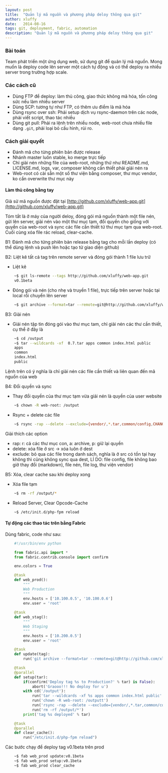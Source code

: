 ```yaml
---
layout: post
title:  "Quản lý mã nguồn và phương pháp deloy thông qua git"
author: xluffy
date:   2014-08-16
tags: git, deployment, fabric, automation
description: "Quản lý mã nguồn và phương pháp deloy thông qua git"
---
```


### Bài toán

Team phát triển một ứng dụng web, sử dụng git để quản lý mã nguồn. Mong muốn là deploy code lên server
một cách tự động và có thể deploy ra nhiều server trong trường hợp scale.

### Các cách cũ

- Dùng FTP để deploy: làm thủ công, giao thức không mã hóa, tốn công sức nếu làm nhiều server
- Dùng SCP: tương tự như FTP, có thêm ưu điểm là mã hóa
- Dùng rsync over ssh: Phải setup dịch vụ rsync-daemon trên các node, phải viết script, thao tác nhiều
- Dùng git pull: Phải ra lệnh trên nhiều node, web-root chưa nhiều file dạng `.git`, phải loại bỏ cấu hình, rủi ro.

### Cách giải quyết

- Đánh mã cho từng phiên bản được release
- Nhánh master luôn stable, ko merge trực tiếp
- Chỉ giải nén những file của web-root, những thứ như README.md, LICENSE.md, logs, var, composer không cần thiết phải giải nén ra
- Web-root có cài sẵn một số thư viện bằng composer, thư mục vendor, ko cần overwrite thư mục này

#### Làm thủ công bằng tay

Giả sử mã nguồn được đặt tại [http://github.com/xluffy/web-app.git](http://github.com/xluffy/web-app.git)

Tóm tắt là ở máy của người deloy, đóng gói mã nguồn thành một file nén, gửi lên server, giải nén vào một thư mục tạm,
đổi quyền cho giống với quyền của web-root và sync các file cần thiết từ thư mục tạm qua web-root. Cuối cùng xóa file rác
reload, clear-cache.

B1: Đánh mã cho từng phiên bản release bằng tag cho mỗi lần deploy (có thể dùng lệnh và push lên hoặc tạo từ giao diện github)

B2: Liệt kê tất cả tag trên remote server và đóng gói thành 1 file lưu trữ

- Liệt kê

```bash
	~$ git ls-remote --tags http://github.com/xluffy/web-app.git
	v0.1beta
```

- Đóng gói và nén (cho nhẹ và truyền 1 file), trực tiếp trên server hoặc tại local rồi chuyển lên server

```bash
	~$ git archive --format=tar --remote=git@http://github.com/xluffy/web-app.git v0.1beta> /output/v0.1beta.tar
```

B3: Giải nén

- Giải nén tập tin đóng gói vào thư mục tam, chỉ giải nén các thư cần thiết, cụ thể ở đây là

```bash
	~$ cd /output
	~$ tar --wildcards -xf  0.7.tar apps common index.html public
	apps 
	common 
	index.html 
	public
```

Lệnh trên có ý nghĩa là chỉ giải nén các file cần thiết và liên quan đến mã nguồn của web

B4: Đổi quyền và sync

- Thay đổi quyền của thư mục tạm vừa giải nén là quyền của user website

```bash
	~$ chown -R web-root: /output
```

- Rsync + delete các file

```bash
	~$ rsync -rap --delete --exclude={vendor/,*.tar,common/config,CHANGE.md,composer.*,logs,README.md} /output/ /var/www/web-root
```

Giải thích các option

- rap: r: cả các thư mục con, a: archive, p: giữ lại quyền
- delete: xóa file ở src → xóa luôn ở dest
- exclude: bỏ qua các file trong danh sách, nghĩa là ở src có tồn tại hay không thì cũng không sync qua dest, 
LÍ DO: file config, file không bao giờ thay đổi (markdown), file nén, file log, thư viện vendor)

B5: Xóa, clear cache sau khi deploy xong

- Xóa file tạm

```bash
	~$ rm -rf /output/*
```

- Reload Server, Clear Opcode-Cache

```
	~$ /etc/init.d/php-fpm reload
```

#### Tự động các thao tác trên bằng Fabric

Dùng fabric, code như sau:


```python
	#!/usr/bin/env python

	from fabric.api import *
	from fabric.contrib.console import confirm

	env.colors = True

	@task
	def web_prod():
		"""
		Web Production
		"""
		env.hosts = ['10.100.0.5', '10.100.0.6']
		env.user = 'root'
	 
	@task 
	def web_stag():
		"""
		Web Staging 
		"""
		env.hosts = ['10.200.0.5']
		env.user = 'root'

	@task
	def update(tag):
		run('git archive --format=tar --remote=git@http://github.com/xluffy/web-app.git %s > /output/%s.tar' % (tag, tag))

	@task
	@parallel
	def setup(tar):
		if(confirm('Deploy tag %s to Production?' % tar) is False):
			abort('Graooo!!! No deploy for u')
		with cd('/output'):
			run('tar --wildcards -xf %s apps common index.html public' % tar)
			run('chown -R web-root: /outputt')
			run('rsync -rap --delete --exclude={vendor/,*.tar,common/config,CHANGE.md,composer.*,logs,README.md} /output/ /var/www/web-root')
			run('rm -rf /output/*')
		print('tag %s deployed' % tar)

	@task
	@parallel
	def clear_cache():
		run("/etc/init.d/php-fpm reload")
```

Các bước chạy để deploy tag v0.1beta trên prod

```bash
	~$ fab web_prod update:v0.1beta
	~$ fab web_prod setup:v0.1beta
	~$ fab web_prod clear_cache
```












